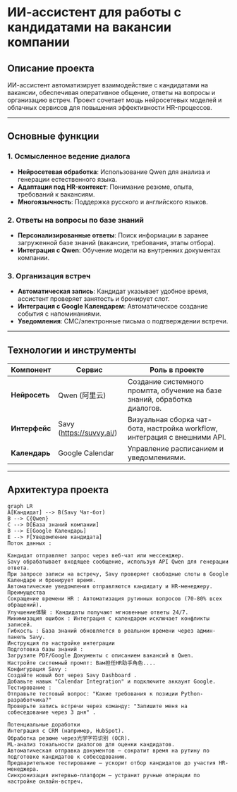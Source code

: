 # ИИ-ассистент для работы с кандидатами на вакансии компании

## Описание проекта
ИИ-ассистент автоматизирует взаимодействие с кандидатами на вакансии, обеспечивая оперативное общение, ответы на вопросы и организацию встреч. Проект сочетает мощь нейросетевых моделей и облачных сервисов для повышения эффективности HR-процессов.

---

## Основные функции
### 1. Осмысленное ведение диалога
- **Нейросетевая обработка**: Использование Qwen для анализа и генерации естественного языка.
- **Адаптация под HR-контекст**: Понимание резюме, опыта, требований к вакансиям.
- **Многоязычность**: Поддержка русского и английского языков.

### 2. Ответы на вопросы по базе знаний
- **Персонализированные ответы**: Поиск информации в заранее загруженной базе знаний (вакансии, требования, этапы отбора).
- **Интеграция с Qwen**: Обучение модели на внутренних документах компании.

### 3. Организация встреч
- **Автоматическая запись**: Кандидат указывает удобное время, ассистент проверяет занятость и бронирует слот.
- **Интеграция с Google Календарем**: Автоматическое создание события с напоминаниями.
- **Уведомления**: СМС/электронные письма о подтверждении встречи.

---

## Технологии и инструменты
| Компонент               | Сервис                     | Роль в проекте                                                                 |
|-------------------------|---------------------------|--------------------------------------------------------------------------------|
| **Нейросеть**           | Qwen (阿里云)             | Создание системного промпта, обучение на базе знаний, обработка диалогов.      |
| **Интерфейс**           | Savy (https://suvvy.ai/)  | Визуальная сборка чат-бота, настройка workflow, интеграция с внешними API.    |
| **Календарь**           | Google Calendar           | Управление расписанием и уведомлениями.                                       |

---

## Архитектура проекта
```mermaid
graph LR
A[Кандидат] --> B(Savy Чат-бот)
B --> C{Qwen}
C --> D[База знаний компании]
B --> E[Google Календарь]
E --> F[Уведомление кандидата]
Поток данных :

Кандидат отправляет запрос через веб-чат или мессенджер.
Savy обрабатывает входящее сообщение, используя API Qwen для генерации ответа.
При запросе записи на встречу, Savy проверяет свободные слоты в Google Календаре и бронирует время.
Автоматические уведомления отправляются кандидату и HR-менеджеру.
Преимущества
Сокращение времени HR : Автоматизация рутинных вопросов (70-80% всех обращений).
Улучшение体験 : Кандидаты получают мгновенные ответы 24/7.
Минимизация ошибок : Интеграция с календарем исключает конфликты записей.
Гибкость : База знаний обновляется в реальном времени через админ-панель Savy.
Инструкция по настройке интеграции
Подготовка базы знаний :
Загрузите PDF/Google Документы с описанием вакансий в Qwen.
Настройте системный промпт: Вам担任HR助手角色....
Конфигурация Savy :
Создайте новый бот через Savy Dashboard .
Добавьте навык "Calendar Integration" и подключите аккаунт Google.
Тестирование :
Отправьте тестовый вопрос: "Какие требования к позиции Python-разработчика?"
Проверьте запись встречи через команду: "Запишите меня на собеседование через 3 дня" .

Потенциальные доработки
Интеграция с CRM (например, HubSpot).
Обработка резюме через光学字符识别 (OCR).
ML-анализ тональности диалогов для оценки кандидатов.
Автоматическая отправка документов — сократит время на рутину по подготовке кандидатов к собеседованию.
Предварительное тестирование — ускорит отбор кандидатов до участия HR-менеджера.
Синхронизация интервью-платформ — устранит ручные операции по настройке онлайн-встреч.
